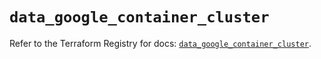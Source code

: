 # `data_google_container_cluster`

Refer to the Terraform Registry for docs: [`data_google_container_cluster`](https://registry.terraform.io/providers/hashicorp/google/5.31.1/docs/data-sources/container_cluster).
